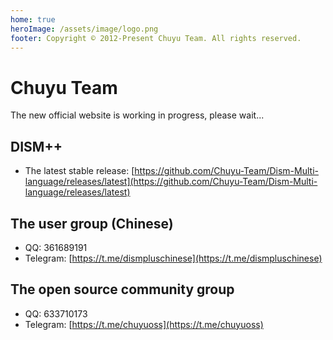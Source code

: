 ```yaml
---
home: true
heroImage: /assets/image/logo.png
footer: Copyright © 2012-Present Chuyu Team. All rights reserved.
---
```


# Chuyu Team

The new official website is working in progress, please wait...

## DISM++

- The latest stable release: [https://github.com/Chuyu-Team/Dism-Multi-language/releases/latest](https://github.com/Chuyu-Team/Dism-Multi-language/releases/latest)

## The user group (Chinese)

- QQ: 361689191
- Telegram: [https://t.me/dismpluschinese](https://t.me/dismpluschinese)

## The open source community group

- QQ: 633710173
- Telegram: [https://t.me/chuyuoss](https://t.me/chuyuoss)
